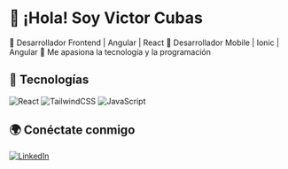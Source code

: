 # 👋 ¡Hola! Soy Victor Cubas
🔹 Desarrollador Frontend | Angular | React
🔹 Desarrollador Mobile | Ionic | Angular
🔹 Me apasiona la tecnología y la programación  

## 🚀 Tecnologías  
![React](https://img.shields.io/badge/React-61DAFB?style=flat&logo=react&logoColor=white)
![TailwindCSS](https://img.shields.io/badge/TailwindCSS-06B6D4?style=flat&logo=tailwindcss&logoColor=white)
![JavaScript](https://img.shields.io/badge/JavaScript-F7DF1E?style=flat&logo=javascript&logoColor=black)

## 🌍 Conéctate conmigo  
[![LinkedIn](https://img.shields.io/badge/LinkedIn-blue?style=flat&logo=linkedin)]([https://www.linkedin.com/in/tu-usuario/](https://www.linkedin.com/in/victor-cubas-3bb42774/)) 
